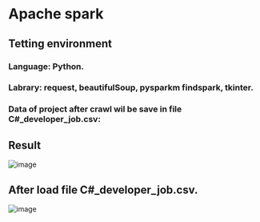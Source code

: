 # Apache spark

## Tetting environment
### Language: Python.
### Labrary: request, beautifulSoup, pysparkm findspark, tkinter.

### Data of project after crawl wil be save in file C#_developer_job.csv:

## Result
![image](https://github.com/datt46999/Apache-Spark/assets/125117718/38f80ab4-bbef-459d-84b4-4dedc98b71f8)

## After load file C#_developer_job.csv.  

![image](https://github.com/datt46999/Apache-Spark/assets/125117718/5032039c-9214-4022-b02b-c191cc59ebff)
